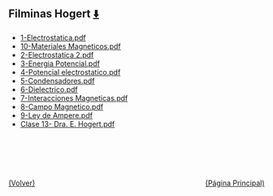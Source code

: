 
<html>
<body>
<h2>Filminas Hogert <a href="https://downgit.github.io/#/home?url=https://github.com/Apuntes-FIUBA/Apuntes-Electronica/tree/main/82 - Física/8202 - Fisica II/Clases/Filminas Hogert" style="font-size:20px">  ⬇️ </a></h2>
<ul>
    <li><a href="1-Electrostatica.pdf">1-Electrostatica.pdf</a></li>
    <li><a href="10-Materiales Magneticos.pdf">10-Materiales Magneticos.pdf</a></li>
    <li><a href="2-Electrostatica 2.pdf">2-Electrostatica 2.pdf</a></li>
    <li><a href="3-Energia Potencial.pdf">3-Energia Potencial.pdf</a></li>
    <li><a href="4-Potencial electrostatico.pdf">4-Potencial electrostatico.pdf</a></li>
    <li><a href="5-Condensadores.pdf">5-Condensadores.pdf</a></li>
    <li><a href="6-Dielectrico.pdf">6-Dielectrico.pdf</a></li>
    <li><a href="7-Interacciones Magneticas.pdf">7-Interacciones Magneticas.pdf</a></li>
    <li><a href="8-Campo Magnetico.pdf">8-Campo Magnetico.pdf</a></li>
    <li><a href="9-Ley de Ampere.pdf">9-Ley de Ampere.pdf</a></li>
    <li><a href="Clase 13- Dra. E. Hogert.pdf">Clase 13- Dra. E. Hogert.pdf</a></li>
</ul>
</body>
</html>







<br><br><br><br><br><a href="../" style="float: left">(Volver)</a> <a href="https://apuntes-fiuba.github.io/Apuntes-Electronica" style="float: right">(Página Principal)</a>
